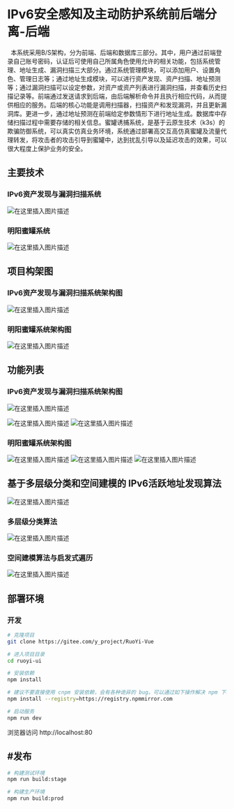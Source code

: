 # IPv6安全感知及主动防护系统前后端分离-后端
&nbsp;&nbsp;本系统采用B/S架构，分为前端、后端和数据库三部分。其中，用户通过前端登录自己账号密码，认证后可使用自己所属角色使用允许的相关功能，包括系统管理、地址生成、漏洞扫描三大部分。通过系统管理模块，可以添加用户、设置角色、管理日志等；通过地址生成模块，可以进行资产发现、资产扫描、地址预测等；通过漏洞扫描可以设定参数，对资产或资产列表进行漏洞扫描，并查看历史扫描记录等。前端通过发送请求到后端，由后端解析命令并且执行相应代码，从而提供相应的服务。后端的核心功能是调用扫描器，扫描资产和发现漏洞，并且更新漏洞库。更进一步，通过地址预测在前端给定参数情形下进行地址生成。数据库中存储扫描过程中需要存储的相关信息。蜜罐诱捕系统，是基于云原生技术（k3s）的欺骗防御系统，可以真实仿真业务环境，系统通过部署高交互高仿真蜜罐及流量代理转发，将攻击者的攻击引导到蜜罐中，达到扰乱引导以及延迟攻击的效果，可以很大程度上保护业务的安全。


## 主要技术
### IPv6资产发现与漏洞扫描系统
![在这里插入图片描述](https://img-blog.csdnimg.cn/3dc176104b2e481c8f2c83bf767818d7.png)
### 明阳蜜罐系统
![在这里插入图片描述](https://img-blog.csdnimg.cn/047dda8b9a5c433e89ab2666122c4827.png)

## 项目构架图
### IPv6资产发现与漏洞扫描系统架构图
![在这里插入图片描述](https://img-blog.csdnimg.cn/7dcf481d3f8c4c3e89d6edf0dc16f214.png)
### 明阳蜜罐系统架构图
![在这里插入图片描述](https://img-blog.csdnimg.cn/d5b98466dd7b4ea3890934c0b2e08e6a.png)

## 功能列表
### IPv6资产发现与漏洞扫描系统架构图
![在这里插入图片描述](https://img-blog.csdnimg.cn/0676f08a9e464944a5a17813e9f00410.png)


![在这里插入图片描述](https://img-blog.csdnimg.cn/1812e01b2c274e07b9e95174e35e11fb.png)
![在这里插入图片描述](https://img-blog.csdnimg.cn/7b3375a84bd9478e93c2a92b4187d461.png)
### 明阳蜜罐系统架构图
![在这里插入图片描述](https://img-blog.csdnimg.cn/908b47eee8604b1db435f69ff15242c1.png)
![在这里插入图片描述](https://img-blog.csdnimg.cn/0b3133e8463742ceafe7ecd7188e817f.png)
![在这里插入图片描述](https://img-blog.csdnimg.cn/572921125edf4063bb170a2166297c53.png)




##   基于多层级分类和空间建模的 IPv6活跃地址发现算法
![在这里插入图片描述](https://img-blog.csdnimg.cn/e83c1dd129f84bd3bd853fe7d9165ed5.png)
### 多层级分类算法
![在这里插入图片描述](https://img-blog.csdnimg.cn/8f4d59e898754fc18b35442f180d1dfa.png)
### 空间建模算法与启发式遍历
![在这里插入图片描述](https://img-blog.csdnimg.cn/4d70d490f3cc4bc0a7429a1d704f6c7c.png)
## 部署环境
### 开发

```bash
# 克隆项目
git clone https://gitee.com/y_project/RuoYi-Vue

# 进入项目目录
cd ruoyi-ui

# 安装依赖
npm install

# 建议不要直接使用 cnpm 安装依赖，会有各种诡异的 bug。可以通过如下操作解决 npm 下载速度慢的问题
npm install --registry=https://registry.npmmirror.com

# 启动服务
npm run dev
```

浏览器访问 http://localhost:80

## #发布

```bash
# 构建测试环境
npm run build:stage

# 构建生产环境
npm run build:prod
```